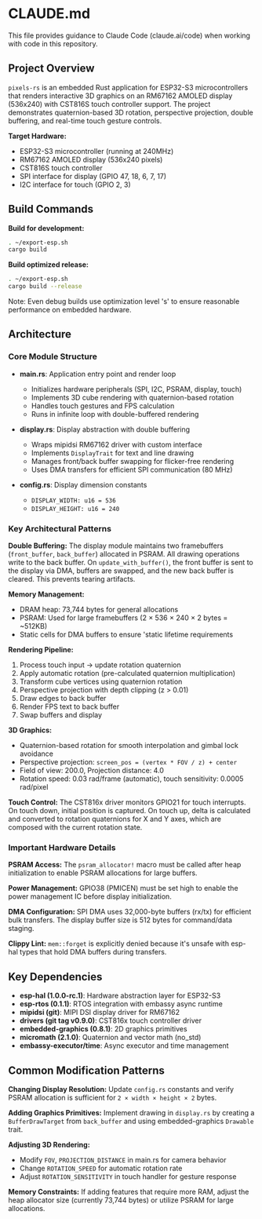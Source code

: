 # CLAUDE.md

This file provides guidance to Claude Code (claude.ai/code) when working with code in this repository.

## Project Overview

`pixels-rs` is an embedded Rust application for ESP32-S3 microcontrollers that renders interactive 3D graphics on an RM67162 AMOLED display (536x240) with CST816S touch controller support. The project demonstrates quaternion-based 3D rotation, perspective projection, double buffering, and real-time touch gesture controls.

**Target Hardware:**
- ESP32-S3 microcontroller (running at 240MHz)
- RM67162 AMOLED display (536x240 pixels)
- CST816S touch controller
- SPI interface for display (GPIO 47, 18, 6, 7, 17)
- I2C interface for touch (GPIO 2, 3)

## Build Commands

**Build for development:**
```sh
. ~/export-esp.sh
cargo build
```

**Build optimized release:**
```sh
. ~/export-esp.sh
cargo build --release
```

Note: Even debug builds use optimization level 's' to ensure reasonable performance on embedded hardware.

## Architecture

### Core Module Structure

- **main.rs**: Application entry point and render loop
  - Initializes hardware peripherals (SPI, I2C, PSRAM, display, touch)
  - Implements 3D cube rendering with quaternion-based rotation
  - Handles touch gestures and FPS calculation
  - Runs in infinite loop with double-buffered rendering

- **display.rs**: Display abstraction with double buffering
  - Wraps mipidsi RM67162 driver with custom interface
  - Implements `DisplayTrait` for text and line drawing
  - Manages front/back buffer swapping for flicker-free rendering
  - Uses DMA transfers for efficient SPI communication (80 MHz)

- **config.rs**: Display dimension constants
  - `DISPLAY_WIDTH: u16 = 536`
  - `DISPLAY_HEIGHT: u16 = 240`

### Key Architectural Patterns

**Double Buffering:**
The display module maintains two framebuffers (`front_buffer`, `back_buffer`) allocated in PSRAM. All drawing operations write to the back buffer. On `update_with_buffer()`, the front buffer is sent to the display via DMA, buffers are swapped, and the new back buffer is cleared. This prevents tearing artifacts.

**Memory Management:**
- DRAM heap: 73,744 bytes for general allocations
- PSRAM: Used for large framebuffers (2 × 536 × 240 × 2 bytes = ~512KB)
- Static cells for DMA buffers to ensure 'static lifetime requirements

**Rendering Pipeline:**
1. Process touch input → update rotation quaternion
2. Apply automatic rotation (pre-calculated quaternion multiplication)
3. Transform cube vertices using quaternion rotation
4. Perspective projection with depth clipping (z > 0.01)
5. Draw edges to back buffer
6. Render FPS text to back buffer
7. Swap buffers and display

**3D Graphics:**
- Quaternion-based rotation for smooth interpolation and gimbal lock avoidance
- Perspective projection: `screen_pos = (vertex * FOV / z) + center`
- Field of view: 200.0, Projection distance: 4.0
- Rotation speed: 0.03 rad/frame (automatic), touch sensitivity: 0.0005 rad/pixel

**Touch Control:**
The CST816x driver monitors GPIO21 for touch interrupts. On touch down, initial position is captured. On touch up, delta is calculated and converted to rotation quaternions for X and Y axes, which are composed with the current rotation state.

### Important Hardware Details

**PSRAM Access:**
The `psram_allocator!` macro must be called after heap initialization to enable PSRAM allocations for large buffers.

**Power Management:**
GPIO38 (PMICEN) must be set high to enable the power management IC before display initialization.

**DMA Configuration:**
SPI DMA uses 32,000-byte buffers (rx/tx) for efficient bulk transfers. The display buffer size is 512 bytes for command/data staging.

**Clippy Lint:**
`mem::forget` is explicitly denied because it's unsafe with esp-hal types that hold DMA buffers during transfers.

## Key Dependencies

- **esp-hal (1.0.0-rc.1)**: Hardware abstraction layer for ESP32-S3
- **esp-rtos (0.1.1)**: RTOS integration with embassy async runtime
- **mipidsi (git)**: MIPI DSI display driver for RM67162
- **drivers (git tag v0.9.0)**: CST816x touch controller driver
- **embedded-graphics (0.8.1)**: 2D graphics primitives
- **micromath (2.1.0)**: Quaternion and vector math (no_std)
- **embassy-executor/time**: Async executor and time management

## Common Modification Patterns

**Changing Display Resolution:**
Update `config.rs` constants and verify PSRAM allocation is sufficient for `2 × width × height × 2` bytes.

**Adding Graphics Primitives:**
Implement drawing in `display.rs` by creating a `BufferDrawTarget` from `back_buffer` and using embedded-graphics `Drawable` trait.

**Adjusting 3D Rendering:**
- Modify `FOV`, `PROJECTION_DISTANCE` in main.rs for camera behavior
- Change `ROTATION_SPEED` for automatic rotation rate
- Adjust `ROTATION_SENSITIVITY` in touch handler for gesture response

**Memory Constraints:**
If adding features that require more RAM, adjust the heap allocator size (currently 73,744 bytes) or utilize PSRAM for large allocations.
